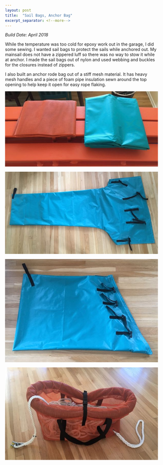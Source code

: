 ```yaml
---
layout: post
title:  "Sail Bags, Anchor Bag"
excerpt_separator: <!--more-->
---
```


*Build Date: April 2018*

While the temperature was too cold for epoxy work out in the garage, I did some sewing. I wanted sail bags to protect the sails while anchored out. My mainsail does not have a zippered luff so there was no way to stow it while at anchor. I made the sail bags out of nylon and used webbing and buckles for the closures instead of zippers.

<!--more-->

I also built an anchor rode bag out of a stiff mesh material. It has heavy mesh handles and a piece of foam pipe insulation sewn around the top opening to help keep it open for easy rope flaking.

![Material](/assets/images/sewing-material.jpg)

![Mainsail Bag](/assets/images/sewing-mainsail.jpg)

![Headsail Bag](/assets/images/sewing-headsail.jpg)

![Anchor Rode Bag](/assets/images/sewing-anchor.jpg)
